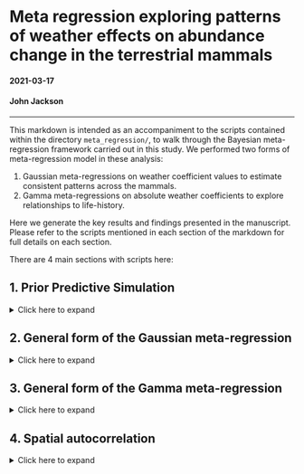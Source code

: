 # Meta regression exploring patterns of weather effects on abundance change in the terrestrial mammals

#### 2021-03-17
#### John Jackson

---

This markdown is intended as an accompaniment to the scripts contained within the directory `meta_regression/`, to walk through the Bayesian meta-regression framework carried out in this study. We performed two forms of meta-regression model in these analysis:

1. Gaussian meta-regressions on weather coefficient values to estimate consistent patterns across the mammals.
2. Gamma meta-regressions on absolute weather coefficients to explore relationships to life-history.

Here we generate the key results and findings presented in the manuscript. Please refer to the scripts mentioned in each section of the markdown for full details on each section.

There are 4 main sections with scripts here:

## 1. Prior Predictive Simulation

<details>
  <summary>Click here to expand</summary>

### `testing_and_prior_predictive_simulation/prior_predictive_simulation.R`

Before fitting our Bayesian meta-regression models, we need to develop effective priors. We opted to use conservative, regularising priors following McElreath 2020, which gave predictions within the parameter space observed in the raw data. This was achieved through prior predictive simulation (PPS). Here, we compare the estimates and predictions of priors to the limits of observed data and expected patterns to inform the priors. In addition, priors were further tuned to improve the efficiency/accuracy of Markov chains during model selection analyses.

In all cases, we chose conservative regularising priors to reflect the high number of parameters in phylogenetically or spatially controlled models. 

Here we walk through simulations carried out to inform priors for the global intercept (mean weather coefficient), the beta coefficients for differences (i.e. biome), the life-history slope effects and the random effects variance terms (i.e. phylogenetic covariance and species variance). We present priors of increasing regularisation.

### Intercept terms

Here we used normal priors to describe the global intercept of population responses across records. For all priors we used a mean of 0 as we had no prior expectation regarding the direction of weather effects. Then, we used three simulated in our PPS:

1. Weak prior - Normal(0,10)
2. Medium regularising prior - Normal(0,2)
3. Regularising prior - Normal(0,0.5)

Here we compare the intercept priors to the observed coefficient bounds:

<img src="../plots/meta_regression/prior_predictive_simulation/weather_coefficient_pps.jpeg" width="600" />

### Coefficient difference beta terms

For the beta coefficients describing differences in grouping variables, we looked at pairwise differences in all observed coefficients to inform the parameter space for the prior. Again, we used normal priors and explored the same prior parameters. Here are the simulated differences in coefficients expected by the prior, with an intercept of 0 once more.

<img src="../plots/meta_regression/prior_predictive_simulation/coefficient_differences_beta.jpeg" width="600" />

### Life-history effect simulations

For the slope terms describing the effect of life-history on population responses to weather, we used an intercept of 0 once more and then simulated beta slope terms using the same normal priors explored previously, but for a log-normal model. We then predicted weather effects from simulated life-history values between -2 and 2 back-transformed using the exponential. These plots present the predictions of weather effects for each of the normal priors. The solid and dashed black lines are the maximum observed coefficients for temperature and precipitation, respectively.

<img src="../plots/meta_regression/prior_predictive_simulation/life_history_effect_pps.jpeg" width="800" />

### Random effect variance terms

We used exponential priors when considering variance terms relating to the mixed effects in the meta-regression, which were used for phylogenetic covariance and species variance. Exponential terms were beneficial here as they are non-zero and flexible for exploring large variances. Here, we explored the priors of varying exponential rates from 0.5-20, and their consequent distributions of variance terms. Smaller rates give weaker priors with a wider range of variance terms. In our case, particularly for phylogenetic covariance, we do not expect variance terms > 1, and in most cases phylogenetic covariance will be far lower. Therefore, higher exponential rates that are more conservative are more representative. We present the resulting distributions from exponential priors of varying rates. The solid lines indicate a variance of 1.

<img src="../plots/meta_regression/prior_predictive_simulation/random_effect_variance_pps.jpeg" width="600" />

In all cases, more regularising, conservative priors were much more representative of observed restrictions (i.e. maxima and minima) of the raw data. Furthermore, we only presented isolated priors, without exploring the consequences of adding a greater number of parameters e.g. random effects that would further restrict the coefficients obtained through mean-centering.

Thus, in all subsequent models, we used regularising priors, i.e. normal priors with standard deviation < 1 and exponential priors with rates > 5. Please see meta-regression scripts for specific details on each prior.

</details>

## 2. General form of the Gaussian meta-regression
<details>
  <summary>Click here to expand</summary>

### `GAM_coefficients/`

### `phylo_temp_GAM.R`
### `phylo_precip_GAM.R`

Now we present the general framework that was used to fit the Gaussian meta-regressions models, which were used to explore consistent patterns across the mammals and spatial effects. In the general models that were explored for consistent patterns we incorporated species variance and also phylogenetic covariance. However, we also explored/tested for spatial autocorrelation (see section 4). Note also that similar scripts can be found for linear coefficients (i.e. linear models to estimate weather effects) in the `Linear_coefficients/` directory.

This framework begins with handling/merging coefficient data (`mnanom_5km_GAM`), phylogenetic data (`mamMCC_pruned`), and life-history data (`lifehistory`) + the species names data to merge files (`lpd_gbif`). A useful script here is `generating_coefficient_data_GAM.R`, which goes through this whole process independently (used in later models). First we do some wrangling of the coefficient data, merging with species names and life history, and then doing some variable transformations. Example here for the temperature coefficients, which is identical for precipitation but with extra columns in the `drop_na` function.

```
mam_temp <- mnanom_5km_GAM %>% 
  ungroup() %>%  ## <- The groups ruin the z-transformations
  left_join(x = ., y = dplyr::select(lpd_gbif, Binomial, gbif.species.id), 
            by = "Binomial") %>% 
  left_join(x = ., y = dplyr::select(lifehistory, c(3,6:9)),
            by = "gbif.species.id") %>% 
  mutate(species = gsub(" ", "_", gbif_species),
         phylo = species,
         # z transform the coefficients
         coef_temp = as.numeric(scale(coef_temp)),
         coef_precip = as.numeric(scale(coef_precip)),
         # z transform absolute latitude for models
         lat = as.numeric(scale(abs(Latitude))),
         # observation-level term for residual variance (not sure if needed)
         OLRE = 1:n(),
         # iucn change  
         IUCNstatus = if_else(is.na(IUCNstatus) == T, "NotAss", IUCNstatus),
         sample_size = as.numeric(scale(log(n_obs)))) %>% 
  dplyr::select(id = ID, id_block = ID_block, n_obs, sample_size, 
                order = Order, species, phylo, 
                biome, lat, iucn = IUCNstatus, litter,
                longevity, bodymass, coef_temp, 
                coef_precip) %>% 
  drop_na(litter, longevity, bodymass)
```

Then we have to do some handling of the phlogenetic tree, trimming the tips to only include species in our dataset and then converting the tree to a variance-covariance matrix for analyses. 

```
# Trim tree to right data
mamMCC_temp <- keep.tip(mamMCC_pruned, mam_temp$phylo) 

# Covariance matrix - Brownian motion model
A_temp <- ape::vcv.phylo(mamMCC_temp)

```

### `brms` models

Now we move to the Gaussian models, which were implemented using the `brms` package, which is an interface for stan in R using NUTS (no U-turn) and Hamiltonian Monte-Carlo (HMC) MCMC sampling. Following McElreath (2020), we first carried out single Markov Chain tests to visualize convergence. These can be found in `testing_and_prior_predictive_simulation/phylo_meta_regression_test.R`. Now, we fit the base model that does not include predictors of interest (spatial effects on life-history):

```
## Base model
set.seed(666)
temp_base <- brm(
  coef_temp ~ 1 + sample_size + (1|gr(phylo, cov = A_temp)) + (1| species),  
  data = mam_temp, family = gaussian(),
  data2 = list(A_temp = A_temp),
  prior = c(
    prior(normal(0, 0.3), class =  Intercept),
    prior(normal(0, 0.3), class = b, coef = "sample_size"),
    prior(exponential(8), class = sd, group = "phylo"),
    prior(exponential(8), class = sd, group = "species")),
  control = list(adapt_delta = 0.97,
                 max_treedepth = 15),
  chains = 3, cores = 3, iter = 4000, warmup = 2000
)
```

We specify the wrangled coefficient data and then the variance-covariance phylogenetic matrix with `data` and `data2`. Then the regularising priors were specified following the findings of section 1. We had additional control arguments to aid in chain convergence, specifying delta and the maximum tree depth. Final models were run using 3 chains, with 4000 total iterations and 2000 warm up iterations.

Then we explored the spatial biome effects adding biome as a predictor:

```
## Biome
set.seed(666)
temp_biome <- brm(
  coef_temp ~ 1 + biome + sample_size + (1|gr(phylo, cov = A_temp)) + (1| species),  
  data = mam_temp, family = gaussian(),
  data2 = list(A_temp = A_temp),
  prior = c(
    prior(normal(0, 0.3), class =  Intercept),
    prior(normal(0, 0.15), class = b),
    prior(normal(0, 0.3), class = b, coef = "sample_size"),
    prior(exponential(8), class = sd, group = "phylo"),
    prior(exponential(8), class = sd, group = "species")),
  control = list(adapt_delta = 0.97,
                 max_treedepth = 15),
  chains = 3, cores = 3, iter = 4000, warmup = 2000
)
```

This framework was applied to both temperature and precipitation. We can now inspect the Markov chains and posteriors of the candidate models. Here we have the trace and density plot for the key effects from the temperature model as an example.

<img src="../plots/meta_regression/temp_biome_mod_parms.jpeg" width="700" />

### Cross-validation with `loo`

To perform model comparisons in subsequent analyses we used cross validation implemented using the `loo` package. Here, we compared the estimated out-of-sample predictive performance of models including vs. excluding predictors of interest using the estimated log-wise predictive density or elpd. This same framework was applied to all subsequent models.

First, we add LOO criterion to models of interest, and then we use the `loo_compare` function to compare the models using the LOO criterion.

```
#_______________________________________________________________________________
### 4b. Model comparisons

## Model comparisons
temp_base <- add_criterion(temp_base, criterion = c("loo","waic"))
temp_biome <- add_criterion(temp_biome, criterion = c("loo","waic"))

mod_comp_temp <- as.data.frame(loo_compare(temp_base, temp_biome, criterion = "loo"))
```

And doing this we can see the predictive performance of the model with the biome effect relative to the base model for temperature

<img src="../plots/meta_regression/temperature_gaussian_model_comparison.png" width="800" />

and precipitation

<img src="../plots/meta_regression/precipitation_gaussian_model_comparison.png" width="800" />

</details>

## 3. General form of the Gamma meta-regression
<details>
  <summary>Click here to expand</summary>

### `UCloud_regression_scripts_jan2021/`

### `phylo_regression_precip_UCloud.R`
### `phylo_regression_temp_UCloud.R`

Now we will perform the same meta-regression framework, but now to investigate how species-level life-history influences absolute weather responses. Our life-history traits here are scaled variables for **maximum longevity**, **mean litter size** and **adult bodymass**. The key difference here compared to section 2 is the first step of generating data (see `generating_coefficient_data_GAM.R` for the calculation of absolute coefficients for temperature and precipitation effects:

```
mam_coef <- mnanom_5km_GAM %>% 
  ungroup() %>%  ## <- The groups ruin the z-transformations
  left_join(x = ., y = dplyr::select(lpd_gbif, Binomial, gbif.species.id), 
            by = "Binomial") %>% 
  left_join(x = ., y = dplyr::select(lifehistory, c(3,6:9)),
            by = "gbif.species.id") %>% 
  mutate(species = gsub(" ", "_", gbif_species),
         phylo = species,
         # raw coefficients
         coef_temp_raw = coef_temp,
         coef_precip_raw = coef_precip,
         # z transformed coefficients
         coef_temp = as.numeric(scale(coef_temp)),
         coef_precip = as.numeric(scale(coef_precip)),
         # absolute values of z transformed coefficients
         abs_temp = abs(coef_temp),
         abs_precip = abs(coef_precip),  ## <----- Precipitation studies have some NA values
         # logged absolute coefficients
         log_abs_temp = log(abs_temp),
         log_abs_precip = log(abs_precip),
         # z transform absolute latitude for models
         lat = as.numeric(scale(abs(Latitude))),
         # observation-level term for residual variance (not sure if needed)
         OLRE = 1:n(),
         # iucn change  
         IUCNstatus = if_else(is.na(IUCNstatus) == T, "NotAss", IUCNstatus),
         sample_size = as.numeric(scale(log(n_obs)))) %>% 
  dplyr::select(id = ID, id_block = ID_block, n_obs, sample_size, 
                order = Order, species, phylo,
                biome, Latitude, Longitude, lat, iucn = IUCNstatus, litter,
                longevity, bodymass, coef_temp_raw, coef_precip_raw,
                coef_temp, coef_precip, abs_temp, 
                abs_precip, log_abs_temp, log_abs_precip) %>% 
  drop_na(litter, longevity, bodymass)
```

And now the process for the meta-regression is the same, but with a few key differences. We use a Gamma model with a log link function. The overall distribution of the absolute weather effects is modelled using a gamma prior with two parameters, alpha and beta, which control the distributional form of the response. Here we initially used `gamma(2,0.5)` for all models, but the beta value was tuned for each model. 

Running Gamma regressions, which have a log link, with this number of parameters (phylogenetic regression) is more computationally intensive than the Gaussian regression. Therefore, we opted to use a High Performance Computing cluster to run these model selections. Therefore, for these Gamma regressions please refer to the scripts in `UCloud_regression_scripts_jan2021/`, and consider this if replicating these analyses.

### Model Selection

In the Gamma models assessing life-history effects on absolute weather responses, we evaluated a set of models that incorporated univariate effects of life-history first, and then models incorporating two-way interactions. The general form of the model fit is as follows, with the longevity effect on temperature demonstrated.

```
## Longevity
set.seed(666)
temp_longevity <- brm(
  abs_temp ~ 1 + longevity + sample_size + (1|gr(phylo, cov = A_temp)) + (1| species),  
  data = mam_temp, 
  family = Gamma(link = "log"), 
  data2 = list(A_temp = A_temp),
  prior = c(
    prior(normal(0, 0.5), class =  Intercept),
    prior(normal(0, 0.5), class = b, coef = "longevity"),
    prior(normal(0, 0.5), class = b, coef = "sample_size"),
    prior(exponential(11), class = sd, group = "phylo"),
    prior(exponential(2), class = sd, group = "species"),
    prior(gamma(2,0.7), class = shape)),
  control = list(adapt_delta = 0.99,
                 max_treedepth = 17),
  chains = 3, cores = 3, iter = 4000, warmup = 2000
)
```

Then, with all other variables in the model formula kept constant, the full set of life-history (and biome) predictor models evaluated, with their corresponding model names in the scripts, is as follows:

<img src="../plots/meta_regression/model_lookup_table.png" width="700" />

and with this, we present the results of the model selection.

### Temperature model selection results 

<img src="../results/UCloud_gamma_models/temperature_model_selection.png" width="800" />

### Precipitation model selection results 

<img src="../results/UCloud_gamma_models/precipitation_model_selection.png" width="800" />

In both cases, there was evidence for longevity and litter size effects, but the most parsimonious model with both effects was the model where longevity, litter and bodymass were all included as univariate predictors (no interactions).

</details>

## 4. Spatial autocorrelation
<details>
  <summary>Click here to expand</summary>

### `Testing_spatial_autocorrelation.R`
### `GAM_coefficients/spatial_temp_GAM.R`

In all models thus far, we have controlled for phylogenetic covariance between species, within species variance, and the sample size (length of the time series record). However, another important feature of the data assessed in this study is their spatial distribution. Indeed, we may expect population-level processes to be similar in geographically similar locations, particularly if there are consistent patterns across taxa.

So, in addition to the phylogenetically controlled analysis performed so far, we also explored the role of spatial autocorrelation at driving differences in responses to weather.

### Spatial autocorrelation in the GAM coefficients

The first step here before fully incorporating spatial autocorrelation into the meta-regression is to explore the degree of spatial autocorrelation in the GAM coefficients using the reported longitude and latitude of the LPD record (`Testing_spatial_autocorrelation.R`). Here we opted to do this using a Morans I test using a k nearest neighbors approach as specified in the `spdep` package.

First we converted the coefficient data to a spatial object.

```
## Specify the coordinates
mam_sp <- mam_coef %>% 
  dplyr::select(id, coef_temp, coef_precip, Longitude, Latitude) %>% 
  drop_na(coef_precip) # Keeping only non-missing values from precipitation effects

coordinates(mam_sp) <- ~ Longitude + Latitude

```

Then, a key way to estimate Morans I is using a k nearest neighbor method. So, because here we have spatial points, we want to first convert the points to a nearest neighbor list, which is then converted to a neighborhood matrix (matrix of neighbors for each of the spatial points) for the Morans I test (see plot below).

```
# return k nearest neighbours for each coordinate point
knea <- knearneigh(coordinates(mam_sp), longlat = TRUE)

# convert to a neighbours list
neighbours <- knn2nb(knea)

# convert neighbours list to a weights matrix for analysis
listw <- nb2listw(neighbours)

```

And now we compute the Morans I for both temperature and precipitation coefficients, with the significance estimated using 1000 random permutations from the `moran.mc` function.

```
morans_temp <- moran.mc(mam_sp$coef_temp, listw, nsim = 1000)
morans_precip <- moran.mc(mam_sp$coef_precip, listw, nsim = 1000)
```

These Morans I tests reveal low levels of spatial autocorrelation for both temperature (I = 0.12) and precipitation (I = -0.07). Despite its low magnitude, the Morans I test for temperature was significant (p = 0.01). Therefore, we need to explore these patterns further.

### Local Morans I for temperature

To pick apart the temperature effect, first we can visualise the nearest neighbors of the studies, and then the Morans I plot, which gives the Temperature effect with respect to the Spatially lagged temperature effect.

<img src="../plots/meta_regression/spatial_autocorrelation_temp.jpeg" width="700" />

We can see that there is a poor correlation between the Temperature effects and their spatially lagged counterparts, but there are a few points where there is a strong spatially lagged effect. 

Therefore, we fit a local Morans I to explore these patterns further.

```
listW_l <- nb2listw(neighbours, style = "W")
moranslocal_temp <- localmoran(mam_sp$coef_temp, listW_l)
```

And now we can plot the local Morans I significance for each of the records

<img src="../plots/meta_regression/spatial_autocorrelation_localtemp.jpeg" width="900" />

We can see that there are a small number of points dictating this significance relative to the total. We can also visualise the Morans I scores themselves for each study, and here we do this as well as investigating the patterns in eastern Asia in a little more detail.

<img src="../plots/meta_regression/spatial_autocorrelation_localvalues_temp.jpeg" width="900" />

So, it seems from the local Morans I that this small number of points could be driving spatial autocorrelation in the temperature coefficients. Therefore, we will explore how accounting for this spatial autocorrelation influences the meta-regression.

### SAR meta-regression with Spatial Autocorrelation

Then, in `GAM_coefficients/spatial_temp_GAM.R`, we explore the consistent patterns in temperature effects (section 2) incorporating spatial autocorrelation in `brms`. We ignored the phylogenetic autocorrelation here so as not to overparameterise the model.

We used a SAR (Spatial simultaneous autoregressive) autocorrelation structure in the `brms` framework. We did this using a lagged term, and with the same nearest neighbors matrix calculated above (here `Wmat`). The full model is given by

```
## spatial model
set.seed(666)
temp_sp <- brm(
  coef_temp ~ 1 + sample_size + biome + sar(Wmat, type = "lag") + (1| species),  
  data = mam_coef, family = gaussian(),
  data2 = list(Wmat = Wmat),
  prior = c( # lagsar gets a flat prior bound between 0 and 1
    prior(normal(0, 0.3), class =  Intercept),
    prior(normal(0, 0.3), class = b, coef = "sample_size"),
    prior(exponential(8), class = sd, group = "species")),
  control = list(adapt_delta = 0.97,
                 max_treedepth = 15),
  chains = 3, cores = 3, iter = 4000, warmup = 2000
)
```

As before we tested the predictive performance of this model relative to the base model excluding spatial autocorrelation, following the same LOO framework. The LOO model comparisons are given below

<img src="../plots/meta_regression/spatial_autocorrelation_model_comparison.png" width="700" />

We can see here that there isn't good evidence for spatial autocorrelation in the temperature meta-regression, with the base model out performing the test model. We can also explore the posterior of the spatial autocorrelation model to look at this effect in more detail. The SAR autocorrelation term is highlighted in purple here

<img src="../plots/meta_regression/spatial_autocorrelation_posterior.jpeg" width="800" />

So, from our exploration of spatial autocorrelation we conclude that there isn't evidence for substantial spatial autocorrelation in the mammal lpd records for temperature or precipitation effects.

</details>
